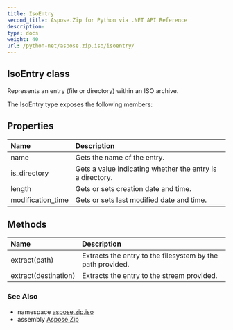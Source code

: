 ```yaml
---
title: IsoEntry
second_title: Aspose.Zip for Python via .NET API Reference
description: 
type: docs
weight: 40
url: /python-net/aspose.zip.iso/isoentry/
---
```


## IsoEntry class

Represents an entry (file or directory) within an ISO archive.

The IsoEntry type exposes the following members:
## Properties
| Name | Description |
| :- | :- |
|name|Gets the name of the entry.|
|is_directory|Gets a value indicating whether the entry is a directory.|
|length|Gets or sets creation date and time.|
|modification_time|Gets or sets last modified date and time.|
## Methods
| Name | Description |
| :- | :- |
|extract(path)|Extracts the entry to the filesystem by the path provided.|
|extract(destination)|Extracts the entry to the stream provided.|

### See Also

* namespace [aspose.zip.iso](/zip/python-net/aspose.zip.iso/)
* assembly [Aspose.Zip](/zip/python-net/)

